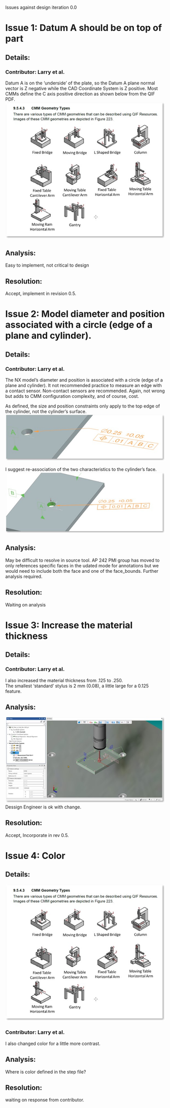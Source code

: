 Issues against design iteration 0.0
# Issue 1: Datum A should be on top of part
## Details:
### Contributor: Larry et al.
Datum A is on the ‘underside’ of the plate, so the Datum A plane normal vector is Z negative while the CAD Coordinate System is Z positive. 
Most CMMs define the C axis positive direction as shown below from the QIF PDF.
![Graphic from QIF](images/image009.jpg)
## Analysis:
Easy to implement, not critical to design
## Resolution:
Accept, implement in revision 0.5.

# Issue 2: Model diameter and position associated with a circle (edge of a plane and cylinder).
## Details:
### Contributor: Larry et al.
The NX model’s diameter and position is associated with a circle (edge of a plane and cylinder).
It not recommended practice to measure an edge with a contact sensor.  Non-contact sensors are recommended.
Again, not wrong but adds to CMM configuration complexity, and of course, cost.

As defined, the size and position constraints only apply to the top edge of the cylinder, not the cylinder’s surface.
![Graphic from QIF](images/image011.jpg)

I suggest re-association of the two characteristics to the cylinder’s face.
![Graphic from QIF](images/image012.jpg)
## Analysis:
May be difficult to resolve in source tool.
AP 242 PMI group has moved to only references specific faces in the udated mode for annotations but we would need to include both the face and one of the face_bounds.
Further analysis required.

## Resolution:
Waiting on analysis

# Issue 3: Increase the material thickness
## Details:
### Contributor: Larry et al.
I also increased the material thickness from .125 to .250.  
The smallest ‘standard’ stylus is 2 mm  (0.08), a little large for a 0.125 feature.
## Analysis:
![Graphic from QIF](images/image013.jpg)
Dessign Engineer is ok with change.
## Resolution:
Accept, Incorporate in rev 0.5.

# Issue 4: Color
## Details:
![Graphic from QIF](images/image009.jpg)

### Contributor: Larry et al.
I also changed color for a little more contrast. 
## Analysis:
Where is color defined in the step file?
## Resolution:
waiting on response from contributor.
